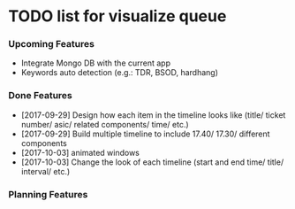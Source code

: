 # TODO list for visualize queue


### Upcoming Features
  - Integrate Mongo DB with the current app
  - Keywords auto detection (e.g.: TDR, BSOD, hardhang)



### Done Features

  - [2017-09-29]  Design how each item in the timeline looks like (title/ ticket number/ asic/ related components/ time/ etc.)
  - [2017-09-29]  Build multiple timeline to include 17.40/ 17.30/ different components
  - [2017-10-03]  animated windows
  - [2017-10-03]  Change the look of each timeline (start and end time/ title/ interval/ etc.)

### Planning Features
